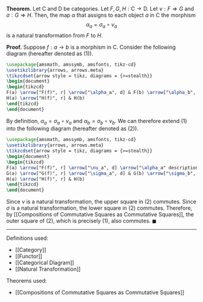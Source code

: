 **Theorem.** Let $\mathsf{C}$ and $\mathsf{D}$ be categories. Let $F,G,H:\mathsf{C}\to \mathsf{D}$. Let $\nu:F\Rightarrow G$ and $\sigma:G\Rightarrow H$. Then, the map $\alpha$ that assigns to each object $a$ in $\mathsf{C}$ the morphism $$\alpha_{a}=\sigma_{a}\circ \nu_{a}$$is a natural transformation from $F$ to $H$.

**Proof.** Suppose $f:a\to b$ is a morphism in $\mathsf{C}$. Consider the following diagram (hereafter denoted as (1)).

```tikz
\usepackage{amsmath, amssymb, amsfonts, tikz-cd}
\usetikzlibrary{arrows, arrows.meta}
\tikzcdset{arrow style = tikz, diagrams = {>=stealth}}
\begin{document}
\begin{tikzcd}
F(a) \arrow["F(f)", r] \arrow["\alpha_a", d] & F(b) \arrow["\alpha_b", d] \\
H(a) \arrow["H(f)", r] & H(b)
\end{tikzcd}
\end{document}
```

By definition, $\alpha_{a}=\sigma_{a}\circ \nu_{a}$ and $\alpha_{b}=\sigma_{b}\circ \nu_{b}$. We can therefore extend (1) into the following diagram (hereafter denoted as (2)).

```tikz
\usepackage{amsmath, amssymb, amsfonts, tikz-cd}
\usetikzlibrary{arrows, arrows.meta}
\tikzcdset{arrow style = tikz, diagrams = {>=stealth}}
\begin{document}
\begin{tikzcd}
F(a) \arrow["F(f)", r] \arrow["\nu_a", d] \arrow["\alpha_a" description, dd, bend right=50, dashed] & F(b) \arrow["\nu_b", d] \arrow["\alpha_b" description, dd, bend left=50, dashed] \\
G(a) \arrow["G(f)", r] \arrow["\sigma_a", d] & G(b) \arrow["\sigma_b", d] \\
H(a) \arrow["H(f)", r] & H(b)
\end{tikzcd}
\end{document}
```

Since $\nu$ is a natural transformation, the upper square in (2) commutes. Since $\sigma$ is a natural transformation, the lower square in (2) commutes. Therefore, by [[Compositions of Commutative Squares as Commutative Squares]], the outer square of (2), which is precisely (1), also commutes. $\blacksquare$
***
Definitions used:
- [[Category]]
- [[Functor]]
- [[Categorical Diagram]]
- [[Natural Transformation]]

Theorems used:
- [[Compositions of Commutative Squares as Commutative Squares]]